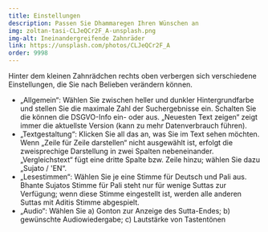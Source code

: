 ```yaml
---
title: Einstellungen
description: Passen Sie Dhammaregen Ihren Wünschen an
img: zoltan-tasi-CLJeQCr2F_A-unsplash.png
img-alt: Ineinandergreifende Zahnräder
link: https://unsplash.com/photos/CLJeQCr2F_A
order: 9998
---
```


Hinter dem kleinen Zahnrädchen rechts oben verbergen sich verschiedene Einstellungen, die Sie nach Belieben verändern können.

- „Allgemein“: Wählen Sie zwischen heller und dunkler Hintergrundfarbe und stellen Sie die maximale Zahl der Suchergebnisse ein. Schalten Sie die können die DSGVO-Info ein- oder aus. „Neuesten Text zeigen“ zeigt immer die aktuellste Version (kann zu mehr Datenverbrauch führen).
- „Textgestaltung“: Klicken Sie all das an, was Sie im Text sehen möchten. Wenn „Zeile für Zeile darstellen“ nicht ausgewählt ist, erfolgt die zweisprechige Darstellung in zwei Spalten nebeneinander. „Vergleichstext“ fügt eine dritte Spalte bzw. Zeile hinzu; wählen Sie dazu „Sujato / 'EN“.
- „Lesestimmen“: Wählen Sie je eine Stimme für Deutsch und Pali aus. Bhante Sujatos Stimme für Pali steht nur für wenige Suttas zur Verfügung; wenn diese Stimme eingestellt ist, werden alle anderen Suttas mit Aditis Stimme abgespielt.
- „Audio“: Wählen Sie a) Gonton zur Anzeige des Sutta-Endes; b) gewünschte Audiowiedergabe; c) Lautstärke von Tastentönen
